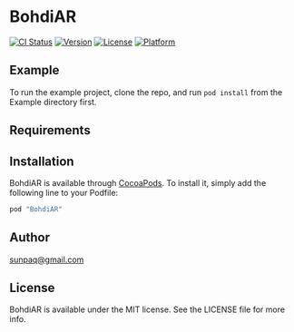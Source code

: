 # BohdiAR

[![CI Status](http://img.shields.io/travis/sunpaq/BohdiAR.svg?style=flat)](https://travis-ci.org/sunpaq/BohdiAR)
[![Version](https://img.shields.io/cocoapods/v/BohdiAR.svg?style=flat)](http://cocoapods.org/pods/BohdiAR)
[![License](https://img.shields.io/cocoapods/l/BohdiAR.svg?style=flat)](http://cocoapods.org/pods/BohdiAR)
[![Platform](https://img.shields.io/cocoapods/p/BohdiAR.svg?style=flat)](http://cocoapods.org/pods/BohdiAR)

## Example

To run the example project, clone the repo, and run `pod install` from the Example directory first.

## Requirements

## Installation

BohdiAR is available through [CocoaPods](http://cocoapods.org). To install
it, simply add the following line to your Podfile:

```ruby
pod "BohdiAR"
```

## Author

sunpaq@gmail.com

## License

BohdiAR is available under the MIT license. See the LICENSE file for more info.
